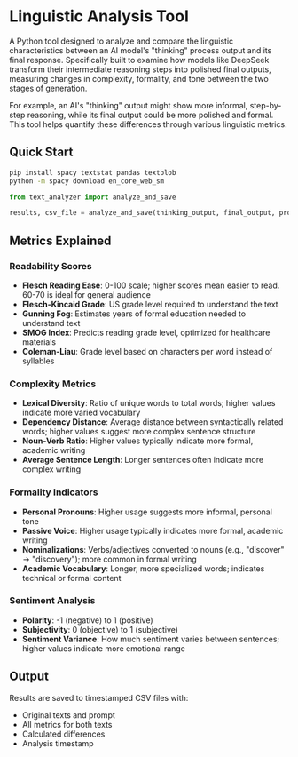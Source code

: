 # Linguistic Analysis Tool

A Python tool designed to analyze and compare the linguistic characteristics between an AI model's "thinking" process output and its final response. Specifically built to examine how models like DeepSeek transform their intermediate reasoning steps into polished final outputs, measuring changes in complexity, formality, and tone between the two stages of generation.

For example, an AI's "thinking" output might show more informal, step-by-step reasoning, while its final output could be more polished and formal. This tool helps quantify these differences through various linguistic metrics.

## Quick Start

```bash
pip install spacy textstat pandas textblob
python -m spacy download en_core_web_sm
```

```python
from text_analyzer import analyze_and_save

results, csv_file = analyze_and_save(thinking_output, final_output, prompt)
```

## Metrics Explained

### Readability Scores
- **Flesch Reading Ease**: 0-100 scale; higher scores mean easier to read. 60-70 is ideal for general audience
- **Flesch-Kincaid Grade**: US grade level required to understand the text
- **Gunning Fog**: Estimates years of formal education needed to understand text
- **SMOG Index**: Predicts reading grade level, optimized for healthcare materials
- **Coleman-Liau**: Grade level based on characters per word instead of syllables

### Complexity Metrics
- **Lexical Diversity**: Ratio of unique words to total words; higher values indicate more varied vocabulary
- **Dependency Distance**: Average distance between syntactically related words; higher values suggest more complex sentence structure
- **Noun-Verb Ratio**: Higher values typically indicate more formal, academic writing
- **Average Sentence Length**: Longer sentences often indicate more complex writing

### Formality Indicators
- **Personal Pronouns**: Higher usage suggests more informal, personal tone
- **Passive Voice**: Higher usage typically indicates more formal, academic writing
- **Nominalizations**: Verbs/adjectives converted to nouns (e.g., "discover" → "discovery"); more common in formal writing
- **Academic Vocabulary**: Longer, more specialized words; indicates technical or formal content

### Sentiment Analysis
- **Polarity**: -1 (negative) to 1 (positive)
- **Subjectivity**: 0 (objective) to 1 (subjective)
- **Sentiment Variance**: How much sentiment varies between sentences; higher values indicate more emotional range

## Output

Results are saved to timestamped CSV files with:
- Original texts and prompt
- All metrics for both texts
- Calculated differences
- Analysis timestamp
